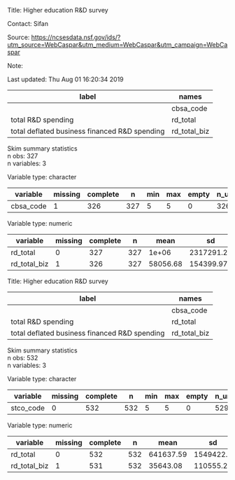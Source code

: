 
Title:  Higher education R&D survey   

Contact:  Sifan  

Source:  https://ncsesdata.nsf.gov/ids/?utm_source=WebCaspar&utm_medium=WebCaspar&utm_campaign=WebCaspar  

Note:    

Last updated:  Thu Aug 01 16:20:34 2019 



|                     label                     |    names     |
|-----------------------------------------------|--------------|
|                                               |  cbsa_code   |
|              total R&D spending               |   rd_total   |
| total deflated business financed R&D spending | rd_total_biz |


Skim summary statistics  
 n obs: 327    
 n variables: 3    

Variable type: character

| variable  | missing | complete |  n  | min | max | empty | n_unique |
|-----------|---------|----------|-----|-----|-----|-------|----------|
| cbsa_code |    1    |   326    | 327 |  5  |  5  |   0   |   326    |

Variable type: numeric

|   variable   | missing | complete |  n  |   mean   |     sd     |   p0   |   p25   |    p50    |    p75     |    p100    |
|--------------|---------|----------|-----|----------|------------|--------|---------|-----------|------------|------------|
|   rd_total   |    0    |   327    | 327 |  1e+06   | 2317291.21 | 193.06 | 13903.2 | 109654.93 | 1065054.12 |  1.9e+07   |
| rd_total_biz |    1    |   326    | 327 | 58056.68 | 154399.97  |   0    | 177.37  |  3450.25  |  46371.95  | 1366653.64 |

Title:  Higher education R&D survey   




|                     label                     |    names     |
|-----------------------------------------------|--------------|
|                                               |  cbsa_code   |
|              total R&D spending               |   rd_total   |
| total deflated business financed R&D spending | rd_total_biz |


Skim summary statistics  
 n obs: 532    
 n variables: 3    

Variable type: character

| variable  | missing | complete |  n  | min | max | empty | n_unique |
|-----------|---------|----------|-----|-----|-----|-------|----------|
| stco_code |    0    |   532    | 532 |  5  |  5  |   0   |   529    |

Variable type: numeric

|   variable   | missing | complete |  n  |   mean    |    sd     |   p0   |  p25   |   p50    |    p75    |    p100    |
|--------------|---------|----------|-----|-----------|-----------|--------|--------|----------|-----------|------------|
|   rd_total   |    0    |   532    | 532 | 641637.59 | 1549422.2 | 193.06 | 9876.9 | 46811.93 | 517710.12 |  1.3e+07   |
| rd_total_biz |    1    |   531    | 532 | 35643.08  | 110555.22 |   0    | 42.09  | 1351.37  |  22832.1  | 1355391.92 |
